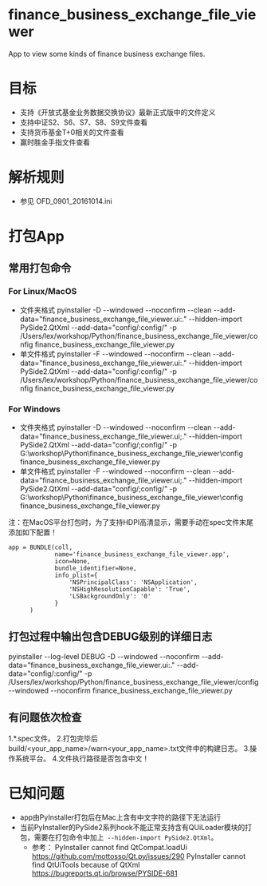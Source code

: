 # finance_business_exchange_file_viewer
App to view some kinds of finance business exchange files.


目标
==============

+ 支持《开放式基金业务数据交换协议》最新正式版中的文件定义
+ 支持中证S2、S6、S7、S8、S9文件查看
+ 支持货币基金T+0相关的文件查看
+ 赢时胜金手指文件查看


解析规则
==============
- 参见 OFD_0901_20161014.ini


打包App
==============

## 常用打包命令
### For Linux/MacOS
* 文件夹格式
pyinstaller -D --windowed --noconfirm --clean --add-data="finance_business_exchange_file_viewer.ui:." --hidden-import PySide2.QtXml --add-data="config/:config/" -p /Users/lex/workshop/Python/finance_business_exchange_file_viewer/config finance_business_exchange_file_viewer.py
* 单文件格式
pyinstaller -F --windowed --noconfirm --clean --add-data="finance_business_exchange_file_viewer.ui:." --hidden-import PySide2.QtXml --add-data="config/:config/" -p /Users/lex/workshop/Python/finance_business_exchange_file_viewer/config finance_business_exchange_file_viewer.py

### For Windows
* 文件夹格式
pyinstaller -D --windowed --noconfirm --clean --add-data="finance_business_exchange_file_viewer.ui;." --hidden-import PySide2.QtXml --add-data="config/;config/" -p G:\workshop\Python\finance_business_exchange_file_viewer\config finance_business_exchange_file_viewer.py
* 单文件格式
pyinstaller -F --windowed --noconfirm --clean --add-data="finance_business_exchange_file_viewer.ui;." --hidden-import PySide2.QtXml --add-data="config/;config/" -p G:\workshop\Python\finance_business_exchange_file_viewer\config finance_business_exchange_file_viewer.py

注：在MacOS平台打包时，为了支持HDPI高清显示，需要手动在spec文件末尾添加如下配置！
```
app = BUNDLE(coll,
             name='finance_business_exchange_file_viewer.app',
             icon=None,
             bundle_identifier=None,
             info_plist={
                 'NSPrincipalClass': 'NSApplication',
                 'NSHighResolutionCapable': 'True',
                 'LSBackgroundOnly': '0'
             }
      )
```

## 打包过程中输出包含DEBUG级别的详细日志
pyinstaller --log-level DEBUG -D --windowed --noconfirm --add-data="finance_business_exchange_file_viewer.ui:." --add-data="config/:config/" -p /Users/lex/workshop/Python/finance_business_exchange_file_viewer/config --windowed --noconfirm finance_business_exchange_file_viewer.py

## 有问题依次检查
1.*.spec文件。
2.打包完毕后build/<your_app_name>/warn<your_app_name>.txt文件中的构建日志。
3.操作系统平台。
4.文件执行路径是否包含中文！


已知问题
==============
- app由PyInstaller打包后在Mac上含有中文字符的路径下无法运行
- 当前PyInstaller的PySide2系列hook不能正常支持含有QUiLoader模块的打包，需要在打包命令中加上` --hidden-import PySide2.QtXml`。
    - 参考：
        PyInstaller cannot find QtCompat.loadUi
        https://github.com/mottosso/Qt.py/issues/290
        PyInstaller cannot find QtUiTools because of QtXml
        https://bugreports.qt.io/browse/PYSIDE-681

